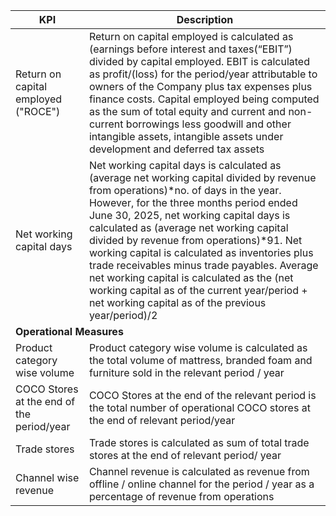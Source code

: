 <table><thead><tr><th>KPI</th><th>Description</th></tr></thead><tbody><tr><td>Return on capital employed ("ROCE")</td><td>Return on capital employed is calculated as (earnings before interest and taxes(“EBIT”) divided by capital employed. EBIT is calculated as profit/(loss) for the period/year attributable to owners of the Company plus tax expenses plus finance costs. Capital employed being computed as the sum of total equity and current and non-current borrowings less goodwill and other intangible assets, intangible assets under development and deferred tax assets</td></tr><tr><td>Net working capital days</td><td>Net working capital days is calculated as (average net working capital divided by revenue from operations)*no. of days in the year. However, for the three months period ended June 30, 2025, net working capital days is calculated as (average net working capital divided by revenue from operations)*91. Net working capital is calculated as inventories plus trade receivables minus trade payables. Average net working capital is calculated as the (net working capital as of the current year/period + net working capital as of the previous year/period)/2</td></tr><tr><td colspan="2"><strong>Operational Measures</strong></td></tr><tr><td>Product category wise volume</td><td>Product category wise volume is calculated as the total volume of mattress, branded foam and furniture sold in the relevant period / year</td></tr><tr><td>COCO Stores at the end of the period/year</td><td>COCO Stores at the end of the relevant period is the total number of operational COCO stores at the end of relevant period/year</td></tr><tr><td>Trade stores</td><td>Trade stores is calculated as sum of total trade stores at the end of relevant period/ year</td></tr><tr><td>Channel wise revenue</td><td>Channel revenue is calculated as revenue from offline / online channel for the period / year as a percentage of revenue from operations</td></tr></tbody></table>